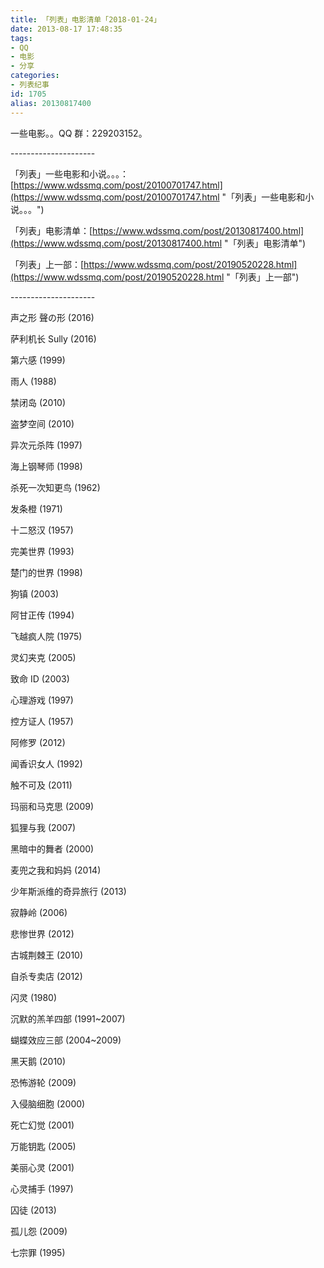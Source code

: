 ```yaml
---
title: 「列表」电影清单「2018-01-24」
date: 2013-08-17 17:48:35
tags:
- QQ
- 电影
- 分享
categories:
- 列表纪事
id: 1705
alias: 20130817400
---
```


一些电影。。QQ 群：229203152。

<!-- more -->

\---------------------

「列表」一些电影和小说。。。：[https://www.wdssmq.com/post/20100701747.html](https://www.wdssmq.com/post/20100701747.html "「列表」一些电影和小说。。。")

「列表」电影清单：[https://www.wdssmq.com/post/20130817400.html](https://www.wdssmq.com/post/20130817400.html "「列表」电影清单")

「列表」上一部：[https://www.wdssmq.com/post/20190520228.html](https://www.wdssmq.com/post/20190520228.html "「列表」上一部")

\---------------------

声之形 聲の形 (2016)

萨利机长 Sully (2016)

第六感 (1999)

雨人 (1988)

禁闭岛 (2010)

盗梦空间 (2010)

异次元杀阵 (1997)

海上钢琴师 (1998)

杀死一次知更鸟 (1962)

发条橙 (1971)

十二怒汉 (1957)

完美世界 (1993)

楚门的世界 (1998)

狗镇 (2003)

阿甘正传 (1994)

飞越疯人院 (1975)

灵幻夹克 (2005)

致命 ID (2003)

心理游戏 (1997)

控方证人 (1957)

阿修罗 (2012)

闻香识女人 (1992)

触不可及 (2011)

玛丽和马克思 (2009)

狐狸与我 (2007)

黑暗中的舞者 (2000)

麦兜之我和妈妈 (2014)

少年斯派维的奇异旅行 (2013)

寂静岭 (2006)

悲惨世界 (2012)

古城荆棘王 (2010)

自杀专卖店 (2012)

闪灵 (1980)

沉默的羔羊四部 (1991~2007)

蝴蝶效应三部 (2004~2009)

黑天鹅 (2010)

恐怖游轮 (2009)

入侵脑细胞 (2000)

死亡幻觉 (2001)

万能钥匙 (2005)

美丽心灵 (2001)

心灵捕手 (1997)

囚徒 (2013)

孤儿怨 (2009)

七宗罪 (1995)

<!--1705-->
